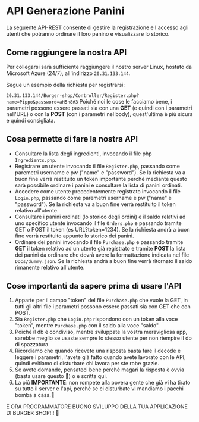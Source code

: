# API Generazione Panini

La seguente API-REST consente di gestire la registrazione e l'accesso agli utenti che potranno ordinare il loro panino e visualizzare lo storico.

## Come raggiungere la nostra API
Per collegarsi sarà sufficiente raggiungere il nostro server Linux, hostato da Microsoft Azure (24/7), all'indirizzo ``20.31.133.144``.

Segue un esempio della richiesta per registrarsi:

``
20.31.133.144/Burger-shop/Controller/Register.php?name=Pippo&password=aH5n8#3
``
Poiché noi le cose le facciamo bene, i parametri possono essere passati sia con una **GET** (e quindi con i parametri nell'URL) o con la **POST** (con i parametri nel body), quest'ultima è più sicura e quindi consigliata.

## Cosa permette di fare la nostra API
- Consultare la lista degli ingredienti, invocando il file php ``Ingredients.php``.
- Registrare un utente invocando il file ``Register.php``, passando come paremetri username e pw ("name" e "password"). Se la richiesta va a buon fine verrà restituito un token importante perché mediante questo sarà possibile ordinare i panini e consultare la lista di panini ordinati.
- Accedere come utente precedentemente registrato invocando il file ``Login.php``, passando come paremetri username e pw ("name" e "password"). Se la richiesta va a buon fine verrà restituito il token relativo all'utente.
- Consultare i panini ordinati (lo storico degli ordini) e il saldo relativi ad uno specifico utente invocando il file ``Orders.php`` e passando tramite GET o POST il token (es URL?token=1234). Se la richiesta andrà a buon fine verrà restituito appunto lo storico dei panini.
- Ordinare dei panini invocando il file ``Purchase.php`` e passando tramite **GET** il token relativo ad un utente già registrato e tramite **POST** la lista dei panini da ordinare che dovrà avere la formattazione indicata nel file ``Docs/dummy.json``. Se la richiesta andrà a buon fine verrà ritornato il saldo rimanente relativo all'utente.

## Cose importanti da sapere prima di usare l'API
1. Apparte per il campo "token" del file ``Purchase.php`` che vuole la GET, in tutti gli altri file i parametri possono essere passati sia con GET che con POST. 
2. Sia ``Register.php`` che ``Login.php`` rispondono con un token alla voce "token", mentre ``Purchase.php`` con il saldo alla voce "saldo".
3. Poiché il db è condiviso, mentre sviluppate la vostra meravigliosa app, sarebbe meglio se usaste sempre lo stesso utente per non riempire il db di spazzatura.
4. Ricordiamo che quando ricevete una risposta basta fare il decode e leggere i parametri, l'avete già fatto quando avete lavorato con le API, quindi evitiamo di disturbare chi lavora per ste robe grazie.
5. Se avete domande, pensateci bene perché magari la risposta è ovvia (basta usare questo 🧠) o è scritta qui.
6. La più **IMPORTANTE**: non rompete alla povera gente che già vi ha tirato su tutto il server e l'api, perché se ci disturbate vi mandiamo i pacchi bomba a casa.🥰

E ORA PROGRAMMATORE BUONO SVILUPPO DELLA TUA APPLICAZIONE DI BURGER SHOP!!! 🍔
